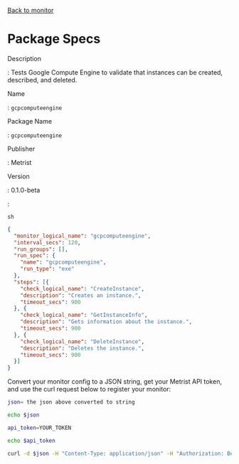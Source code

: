 [Back to monitor](gcpcomputeengine.md)

# Package Specs

Description

: Tests Google Compute Engine to validate that instances can be created, described, and deleted.

Name

: `gcpcomputeengine`

Package Name

: `gcpcomputeengine`

Publisher

: Metrist

Version

: 0.1.0-beta

: &nbsp;


<!--@include: /parts/_3.md-->


```sh```

<!--@include: /parts/tips_env-vars.md -->


<!--@include: /parts/_4.md-->


```json
{
  "monitor_logical_name": "gcpcomputeengine",
  "interval_secs": 120,
  "run_groups": [],
  "run_spec": {
    "name": "gcpcomputeengine",
    "run_type": "exe"
  },
  "steps": [{
    "check_logical_name": "CreateInstance",
    "description": "Creates an instance.",
    "timeout_secs": 900
  }, {
    "check_logical_name": "GetInstanceInfo",
    "description": "Gets information about the instance.",
    "timeout_secs": 900
  }, {
    "check_logical_name": "DeleteInstance",
    "description": "Deletes the instance.",
    "timeout_secs": 900
  }]
}
```




Convert your monitor config to a JSON string, get your Metrist API token, and use the curl request below to register your monitor:

```sh
json= the json above converted to string

echo $json

api_token=YOUR_TOKEN

echo $api_token

curl -d $json -H "Content-Type: application/json" -H "Authorization: Bearer $api_token" 'https://app.metrist.io/api/v0/monitor-config'

```

<!--@include: /parts/tips_api.md-->


<!--@include: /parts/_5.md-->


<!--@include: /parts/result.md-->